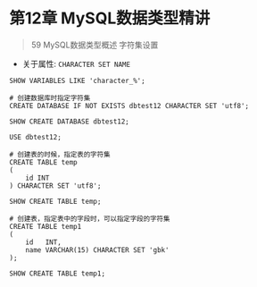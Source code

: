 # 第12章 MySQL数据类型精讲

> 59 MySQL数据类型概述 字符集设置

- 关于属性: `CHARACTER SET NAME`

```mysql
SHOW VARIABLES LIKE 'character_%';

# 创建数据库时指定字符集
CREATE DATABASE IF NOT EXISTS dbtest12 CHARACTER SET 'utf8';

SHOW CREATE DATABASE dbtest12;

USE dbtest12;

# 创建表的时候，指定表的字符集
CREATE TABLE temp
(
    id INT
) CHARACTER SET 'utf8';

SHOW CREATE TABLE temp;

# 创建表，指定表中的字段时，可以指定字段的字符集
CREATE TABLE temp1
(
    id   INT,
    name VARCHAR(15) CHARACTER SET 'gbk'
);

SHOW CREATE TABLE temp1;
```


